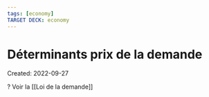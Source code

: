 ```yaml
---
tags: [economy] 
TARGET DECK: economy
---
```

# Déterminants prix de la demande
Created: 2022-09-27

?
Voir la [[Loi de la demande]]
<!--SR:!2022-09-29,12,270-->
